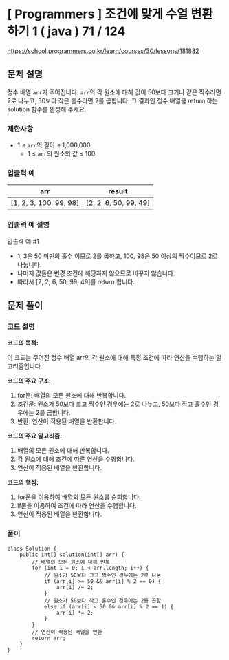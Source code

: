 # [ Programmers ] 조건에 맞게 수열 변환하기 1 ( java ) 71 / 124
https://school.programmers.co.kr/learn/courses/30/lessons/181882

## 문제 설명

정수 배열 `arr`가 주어집니다. `arr`의 각 원소에 대해 값이 50보다 크거나 같은 짝수라면 2로 나누고, 50보다 작은 홀수라면 2를 곱합니다. 그 결과인 정수 배열을 return 하는 solution 함수를 완성해 주세요.


### 제한사항

- 1 ≤ `arr`의 길이 ≤ 1,000,000
    - 1 ≤ `arr`의 원소의 값 ≤ 100


### 입출력 예

|arr|result|
|---|---|
|[1, 2, 3, 100, 99, 98]|[2, 2, 6, 50, 99, 49]|


### 입출력 예 설명

입출력 예 #1

- 1, 3은 50 미만의 홀수 이므로 2를 곱하고, 100, 98은 50 이상의 짝수이므로 2로 나눕니다.
- 나머지 값들은 변경 조건에 해당하지 않으므로 바꾸지 않습니다.
- 따라서 [2, 2, 6, 50, 99, 49]를 return 합니다.

## 문제 풀이
### 코드 설명

**코드의 목적:**

이 코드는 주어진 정수 배열 arr의 각 원소에 대해 특정 조건에 따라 연산을 수행하는 알고리즘입니다.

**코드의 주요 구조:**

1. for문: 배열의 모든 원소에 대해 반복합니다.
2. 조건문: 원소가 50보다 크고 짝수인 경우에는 2로 나누고, 50보다 작고 홀수인 경우에는 2를 곱합니다.
3. 반환: 연산이 적용된 배열을 반환합니다.

**코드의 주요 알고리즘:**

1. 배열의 모든 원소에 대해 반복합니다.
2. 각 원소에 대해 조건에 따른 연산을 수행합니다.
3. 연산이 적용된 배열을 반환합니다.

**코드의 핵심:**

1. for문을 이용하여 배열의 모든 원소를 순회합니다.
2. if문을 이용하여 조건에 따라 연산을 수행합니다.
3. 연산이 적용된 배열을 반환합니다.

### 풀이
```
class Solution {
    public int[] solution(int[] arr) {
        // 배열의 모든 원소에 대해 반복
        for (int i = 0; i < arr.length; i++) {
            // 원소가 50보다 크고 짝수인 경우에는 2로 나눔
            if (arr[i] >= 50 && arr[i] % 2 == 0) {
                arr[i] /= 2;
            } 
            // 원소가 50보다 작고 홀수인 경우에는 2를 곱함
            else if (arr[i] < 50 && arr[i] % 2 == 1) {
                arr[i] *= 2;
            }
        }
        // 연산이 적용된 배열을 반환
        return arr;
    }
}
```

